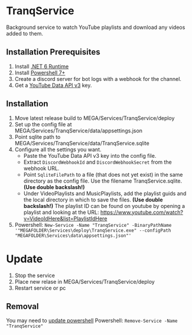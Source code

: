 # TranqService
Background service to watch YouTube playlists and download any videos added to them.


## Installation Prerequisites
1. Install [.NET 6 Runtime](https://dotnet.microsoft.com/en-us/download/dotnet/thank-you/runtime-6.0.8-windows-x64-installer)
2. Install [Powershell 7+](https://docs.microsoft.com/en-us/powershell/scripting/install/installing-powershell-on-windows)
3. Create a discord server for bot logs with a webhook for the channel.
4. Get a [YouTube Data API v3](https://console.cloud.google.com/apis/library/youtube.googleapis.com) key.

## Installation
1. Move latest release build to MEGA/Services/TranqService/deploy
2. Set up the config file at MEGA/Services/TranqService/data/appsettings.json
3. Point sqlite path to MEGA/Services/TranqService/data/TranqService.sqlite
4. Configure all the settings you want.
    - Paste the YouTube Data API v3 key into the config file.
    - Extract `DiscordWebhookId` and `DiscordWebhookSecret` from the webhook URL.
    - Point `SqliteFilePath` to a file (that does not yet exist) in the same directory as the config file. Use the filename TranqService.sqlite. **(Use double backslash!)**
    - Under VideoPlaylists and MusicPlaylists, add the playlist guids and the local directory in which to save the files. **(Use double backslash!)**
    The playlist ID can be found on youtube by opening a playlist and looking at the URL:
    https://www.youtube.com/watch?v=VideoIdHere&list=PlaylistIdHere
5. Powershell: `New-Service -Name "TranqService" -BinaryPathName '"MEGAFOLDER\Services\deploy\TranqService.exe" --configPath "MEGAFOLDER\Services\data\appsettings.json"'`

# Update
1. Stop the service
2. Place new relase in MEGA/Services/TranqService/deploy
3. Restart service or pc

## Removal
You may need to [update powershell](https://docs.microsoft.com/en-us/powershell/scripting/install/installing-powershell-on-windows)
Powershell: `Remove-Service -Name "TranqService"`
